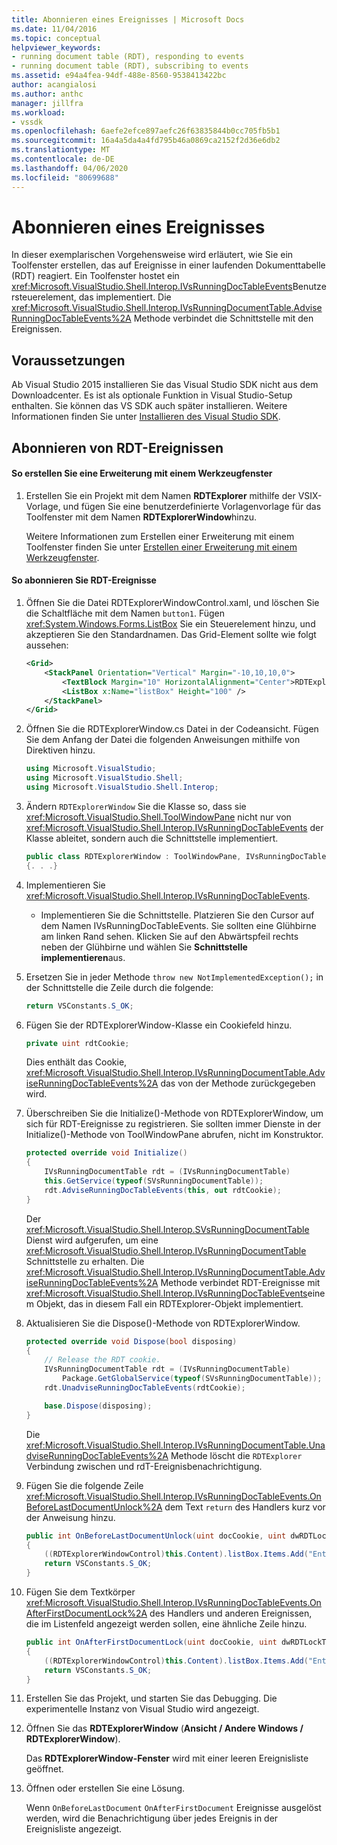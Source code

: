 ```yaml
---
title: Abonnieren eines Ereignisses | Microsoft Docs
ms.date: 11/04/2016
ms.topic: conceptual
helpviewer_keywords:
- running document table (RDT), responding to events
- running document table (RDT), subscribing to events
ms.assetid: e94a4fea-94df-488e-8560-9538413422bc
author: acangialosi
ms.author: anthc
manager: jillfra
ms.workload:
- vssdk
ms.openlocfilehash: 6aefe2efce897aefc26f63835844b0cc705fb5b1
ms.sourcegitcommit: 16a4a5da4a4fd795b46a0869ca2152f2d36e6db2
ms.translationtype: MT
ms.contentlocale: de-DE
ms.lasthandoff: 04/06/2020
ms.locfileid: "80699688"
---
```

# <a name="subscribing-to-an-event"></a>Abonnieren eines Ereignisses
In dieser exemplarischen Vorgehensweise wird erläutert, wie Sie ein Toolfenster erstellen, das auf Ereignisse in einer laufenden Dokumenttabelle (RDT) reagiert. Ein Toolfenster hostet ein <xref:Microsoft.VisualStudio.Shell.Interop.IVsRunningDocTableEvents>Benutzersteuerelement, das implementiert. Die <xref:Microsoft.VisualStudio.Shell.Interop.IVsRunningDocumentTable.AdviseRunningDocTableEvents%2A> Methode verbindet die Schnittstelle mit den Ereignissen.

## <a name="prerequisites"></a>Voraussetzungen
 Ab Visual Studio 2015 installieren Sie das Visual Studio SDK nicht aus dem Downloadcenter. Es ist als optionale Funktion in Visual Studio-Setup enthalten. Sie können das VS SDK auch später installieren. Weitere Informationen finden Sie unter [Installieren des Visual Studio SDK](../extensibility/installing-the-visual-studio-sdk.md).

## <a name="subscribing-to-rdt-events"></a>Abonnieren von RDT-Ereignissen

#### <a name="to-create-an-extension-with-a-tool-window"></a>So erstellen Sie eine Erweiterung mit einem Werkzeugfenster

1. Erstellen Sie ein Projekt mit dem Namen **RDTExplorer** mithilfe der VSIX-Vorlage, und fügen Sie eine benutzerdefinierte Vorlagenvorlage für das Toolfenster mit dem Namen **RDTExplorerWindow**hinzu.

     Weitere Informationen zum Erstellen einer Erweiterung mit einem Toolfenster finden Sie unter [Erstellen einer Erweiterung mit einem Werkzeugfenster](../extensibility/creating-an-extension-with-a-tool-window.md).

#### <a name="to-subscribe-to-rdt-events"></a>So abonnieren Sie RDT-Ereignisse

1. Öffnen Sie die Datei RDTExplorerWindowControl.xaml, und löschen Sie die Schaltfläche mit dem Namen `button1`. Fügen <xref:System.Windows.Forms.ListBox> Sie ein Steuerelement hinzu, und akzeptieren Sie den Standardnamen. Das Grid-Element sollte wie folgt aussehen:

    ```xml
    <Grid>
        <StackPanel Orientation="Vertical" Margin="-10,10,10,0">
            <TextBlock Margin="10" HorizontalAlignment="Center">RDTExplorerWindow</TextBlock>
            <ListBox x:Name="listBox" Height="100" />
        </StackPanel>
    </Grid>
    ```

2. Öffnen Sie die RDTExplorerWindow.cs Datei in der Codeansicht. Fügen Sie dem Anfang der Datei die folgenden Anweisungen mithilfe von Direktiven hinzu.

    ```csharp
    using Microsoft.VisualStudio;
    using Microsoft.VisualStudio.Shell;
    using Microsoft.VisualStudio.Shell.Interop;
    ```

3. Ändern `RDTExplorerWindow` Sie die Klasse so, dass sie <xref:Microsoft.VisualStudio.Shell.ToolWindowPane> nicht nur von <xref:Microsoft.VisualStudio.Shell.Interop.IVsRunningDocTableEvents> der Klasse ableitet, sondern auch die Schnittstelle implementiert.

    ```csharp
    public class RDTExplorerWindow : ToolWindowPane, IVsRunningDocTableEvents
    {. . .}
    ```

4. Implementieren Sie <xref:Microsoft.VisualStudio.Shell.Interop.IVsRunningDocTableEvents>.

    - Implementieren Sie die Schnittstelle. Platzieren Sie den Cursor auf dem Namen IVsRunningDocTableEvents. Sie sollten eine Glühbirne am linken Rand sehen. Klicken Sie auf den Abwärtspfeil rechts neben der Glühbirne und wählen Sie **Schnittstelle implementieren**aus.

5. Ersetzen Sie in jeder Methode `throw new NotImplementedException();` in der Schnittstelle die Zeile durch die folgende:

    ```csharp
    return VSConstants.S_OK;
    ```

6. Fügen Sie der RDTExplorerWindow-Klasse ein Cookiefeld hinzu.

    ```csharp
    private uint rdtCookie;
    ```

     Dies enthält das Cookie, <xref:Microsoft.VisualStudio.Shell.Interop.IVsRunningDocumentTable.AdviseRunningDocTableEvents%2A> das von der Methode zurückgegeben wird.

7. Überschreiben Sie die Initialize()-Methode von RDTExplorerWindow, um sich für RDT-Ereignisse zu registrieren. Sie sollten immer Dienste in der Initialize()-Methode von ToolWindowPane abrufen, nicht im Konstruktor.

    ```csharp
    protected override void Initialize()
    {
        IVsRunningDocumentTable rdt = (IVsRunningDocumentTable)
        this.GetService(typeof(SVsRunningDocumentTable));
        rdt.AdviseRunningDocTableEvents(this, out rdtCookie);
    }
    ```

     Der <xref:Microsoft.VisualStudio.Shell.Interop.SVsRunningDocumentTable> Dienst wird aufgerufen, um eine <xref:Microsoft.VisualStudio.Shell.Interop.IVsRunningDocumentTable> Schnittstelle zu erhalten. Die <xref:Microsoft.VisualStudio.Shell.Interop.IVsRunningDocumentTable.AdviseRunningDocTableEvents%2A> Methode verbindet RDT-Ereignisse mit <xref:Microsoft.VisualStudio.Shell.Interop.IVsRunningDocTableEvents>einem Objekt, das in diesem Fall ein RDTExplorer-Objekt implementiert.

8. Aktualisieren Sie die Dispose()-Methode von RDTExplorerWindow.

    ```csharp
    protected override void Dispose(bool disposing)
    {
        // Release the RDT cookie.
        IVsRunningDocumentTable rdt = (IVsRunningDocumentTable)
            Package.GetGlobalService(typeof(SVsRunningDocumentTable));
        rdt.UnadviseRunningDocTableEvents(rdtCookie);

        base.Dispose(disposing);
    }
    ```

     Die <xref:Microsoft.VisualStudio.Shell.Interop.IVsRunningDocumentTable.UnadviseRunningDocTableEvents%2A> Methode löscht die `RDTExplorer` Verbindung zwischen und rdT-Ereignisbenachrichtigung.

9. Fügen Sie die folgende Zeile <xref:Microsoft.VisualStudio.Shell.Interop.IVsRunningDocTableEvents.OnBeforeLastDocumentUnlock%2A> dem Text `return` des Handlers kurz vor der Anweisung hinzu.

    ```csharp
    public int OnBeforeLastDocumentUnlock(uint docCookie, uint dwRDTLockType, uint dwReadLocksRemaining, uint dwEditLocksRemaining)
    {
        ((RDTExplorerWindowControl)this.Content).listBox.Items.Add("Entering OnBeforeLastDocumentUnlock");
        return VSConstants.S_OK;
    }
    ```

10. Fügen Sie dem Textkörper <xref:Microsoft.VisualStudio.Shell.Interop.IVsRunningDocTableEvents.OnAfterFirstDocumentLock%2A> des Handlers und anderen Ereignissen, die im Listenfeld angezeigt werden sollen, eine ähnliche Zeile hinzu.

    ```csharp
    public int OnAfterFirstDocumentLock(uint docCookie, uint dwRDTLockType, uint dwReadLocksRemaining, uint dwEditLocksRemaining)
    {
        ((RDTExplorerWindowControl)this.Content).listBox.Items.Add("Entering OnAfterFirstDocumentLock");
        return VSConstants.S_OK;
    }
    ```

11. Erstellen Sie das Projekt, und starten Sie das Debugging. Die experimentelle Instanz von Visual Studio wird angezeigt.

12. Öffnen Sie das **RDTExplorerWindow** (**Ansicht / Andere Windows / RDTExplorerWindow**).

     Das **RDTExplorerWindow-Fenster** wird mit einer leeren Ereignisliste geöffnet.

13. Öffnen oder erstellen Sie eine Lösung.

     Wenn `OnBeforeLastDocument` `OnAfterFirstDocument` Ereignisse ausgelöst werden, wird die Benachrichtigung über jedes Ereignis in der Ereignisliste angezeigt.
